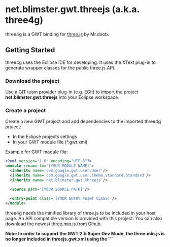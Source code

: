 # net.blimster.gwt.threejs (a.k.a. three4g)

three4g is a GWT binding for [three.js](https://github.com/mrdoob/three.js/) by Mr.doob.

## Getting Started

three4g uses the Eclipse IDE for developing. It uses the XText plug-in to generate wrapper classes for the public three.js API.

### Download the project

Use a GIT team provider plug-in (e.g. EGit) to import the project **net.blimster.gwt.threejs** into your Eclipse workspace.

### Create a project

Create a new GWT project and add dependencies to the imported three4g project:

* In the Eclipse projects settings
* In your GWT module file (*.gwt.xml)

Example for GWT module file:

```xml
<?xml version="1.0" encoding="UTF-8"?>
<module rename-to='[YOUR MODULE NAME]'>
  <inherits name='com.google.gwt.user.User'/>
  <inherits name='com.google.gwt.user.theme.standard.Standard'/>
  <inherits name='net.blimster.gwt.threejs'/>

  <source path='[YOUR SOURCE PATH]'/>
    
  <entry-point class='[YOUR ENTRY POINT CLASS]'/>
</module>
```

three4g needs the minified library of three.js to be included in your host page. An API compatible version is provided with this project. You can also download the newest [three.min.js](http://mrdoob.github.com/three.js/build/three.min.js) from Gihub.

**Note: In order to support the GWT 2.5 Super Dev Mode, the three.min.js is no longer included in threejs.gwt.xml using the ```<script>`` Tag. You have to include it in your host page directly.**

### Use three4g classes in your entry point class

```java
import net.blimster.gwt.threejs.cameras.Camera;
import net.blimster.gwt.threejs.cameras.PerspectiveCamera;
import net.blimster.gwt.threejs.core.Color;
import net.blimster.gwt.threejs.core.Geometry;
import net.blimster.gwt.threejs.core.Vector3;
import net.blimster.gwt.threejs.extras.geometries.CubeGeometry;
import net.blimster.gwt.threejs.materials.Material;
import net.blimster.gwt.threejs.materials.MeshBasicMaterial;
import net.blimster.gwt.threejs.objects.Mesh;
import net.blimster.gwt.threejs.renderers.WebGLRenderer;
import net.blimster.gwt.threejs.scenes.Scene;

import com.google.gwt.animation.client.AnimationScheduler;
import com.google.gwt.animation.client.AnimationScheduler.AnimationCallback;
import com.google.gwt.canvas.client.Canvas;
import com.google.gwt.core.client.EntryPoint;
import com.google.gwt.user.client.ui.RootPanel;

public class Client implements EntryPoint, AnimationCallback
{

	private WebGLRenderer renderer;
	private Scene scene;
	private Camera camera;
	private Mesh mesh;

	@Override
	public void onModuleLoad()
	{
		Canvas canvas = Canvas.createIfSupported();

		this.renderer = WebGLRenderer.create(canvas);
		this.renderer.setSize(600, 400);
		this.renderer.setClearColor(Color.create(0x000000), 1.0f);

		RootPanel.get().add(canvas);

		Geometry geometry = CubeGeometry.create(100.0, 100.0, 100.0);
		Material material = MeshBasicMaterial.create(0xffffff, true);
		this.mesh = Mesh.create(geometry, material);

		this.scene = Scene.create();
		this.scene.add(this.mesh);

		this.camera = PerspectiveCamera.create(75.0f, 600.0 / 400.0, 1.0f, 1000.0f);
		this.camera.getPosition().setX(250.0);
		this.camera.getPosition().setZ(100.0);
		this.camera.setUp(Vector3.create(0.0, 0.0, 1.0));
		this.camera.lookAt(Vector3.create());

		AnimationScheduler.get().requestAnimationFrame(this);
	}

	@Override
	public void execute(double timestamp)
	{
		this.mesh.getRotation().setZ(this.mesh.getRotation().getZ() + 0.01);

		this.renderer.render(this.scene, this.camera);

		AnimationScheduler.get().requestAnimationFrame(this);
	}
}
```